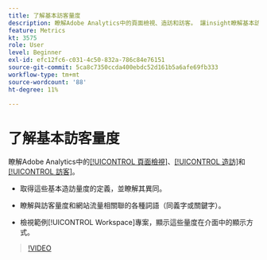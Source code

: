 ```yaml
---
title: 了解基本訪客量度
description: 瞭解Adobe Analytics中的頁面檢視、造訪和訪客。 讓insight瞭解基本訪客量度，協助您瞭解網站流量。
feature: Metrics
kt: 3575
role: User
level: Beginner
exl-id: efc12fc6-c031-4c50-832a-786c84e76151
source-git-commit: 5ca8c7350ccda400ebdc52d161b5a6afe69fb333
workflow-type: tm+mt
source-wordcount: '88'
ht-degree: 11%

---
```


# 了解基本訪客量度

瞭解Adobe Analytics中的[[!UICONTROL 頁面檢視]](https://experienceleague.adobe.com/docs/analytics/components/metrics/page-views.html?lang=zh-Hant)、[[!UICONTROL 造訪]](https://experienceleague.adobe.com/docs/analytics/components/metrics/visits.html?lang=zh-Hant)和[[!UICONTROL 訪客]](https://experienceleague.adobe.com/docs/analytics/components/metrics/unique-visitors.html?lang=zh-Hant)。

* 取得這些基本造訪量度的定義，並瞭解其異同。

* 瞭解與訪客量度和網站流量相關聯的各種詞語（同義字或關鍵字）。

* 檢視範例[!UICONTROL Workspace]專案，顯示這些量度在介面中的顯示方式。

>[!VIDEO](https://video.tv.adobe.com/v/28774/?quality=12&learn=on)
